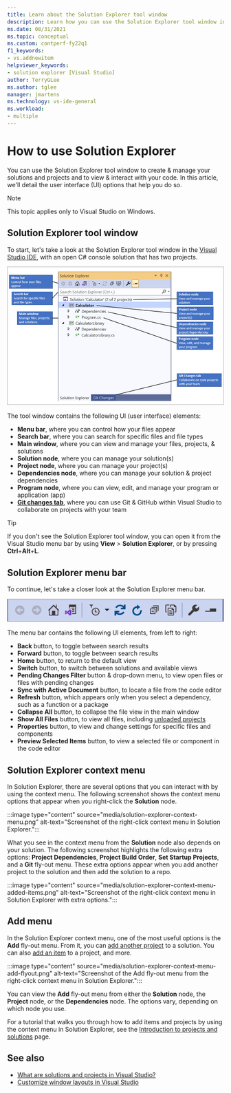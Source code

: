 ```yaml
---
title: Learn about the Solution Explorer tool window
description: Learn how you can use the Solution Explorer tool window in Visual Studio to create & manage your files, projects, and solutions.
ms.date: 08/31/2021
ms.topic: conceptual
ms.custom: contperf-fy22q1
f1_keywords:
- vs.addnewitem
helpviewer_keywords:
- solution explorer [Visual Studio]
author: TerryGLee
ms.author: tglee
manager: jmartens
ms.technology: vs-ide-general
ms.workload:
- multiple
---
```

# How to use Solution Explorer

You can use the Solution Explorer tool window to create & manage your solutions and projects and to view & interact with your code. In this article, we'll detail the user interface (UI) options that help you do so.

> [!NOTE]
> This topic applies only to Visual Studio on Windows.

## Solution Explorer tool window

To start, let's take a look at the Solution Explorer tool window in the [Visual Studio IDE](../get-started/visual-studio-ide.md), with an open C# console solution that has two projects.

[![An annotated screenshot of the Solution Explorer tool window in Visual Studio.](media/solution-explorer-tool-window.png)](media/solution-explorer-tool-window.png#lightbox)

The tool window contains the following UI (user interface) elements:

- **Menu bar**, where you can control how your files appear
- **Search bar**, where you can search for specific files and file types
- **Main window**, where you can view and manage your files, projects, & solutions
- **Solution node**, where you can manage your solution(s)
- **Project node**, where you can manage your project(s)
- **Dependencies node**, where you can manage your solution & project dependencies
- **Program node**, where you can view, edit, and manage your program or application (app)
- **[Git changes tab](../version-control/git-with-visual-studio.md?view=vs-2019&preserve-view=true#git-changes-window)**, where you can use Git & GitHub within Visual Studio to collaborate on projects with your team

> [!TIP]
> If you don't see the Solution Explorer tool window, you can open it from the Visual Studio menu bar by using **View** > **Solution Explorer**, or by pressing **Ctrl**+**Alt**+**L**.

## Solution Explorer menu bar

To continue, let's take a closer look at the Solution Explorer menu bar.

![An annotated screenshot of the Solution Explorer menu bar in Visual Studio.](media/solution-explorer-menu-bar.png)

The menu bar contains the following UI elements, from left to right:

- **Back** button, to toggle between search results
- **Forward** button, to toggle between search results
- **Home** button, to return to the default view
- **Switch** button, to switch between solutions and available views
- **Pending Changes Filter** button & drop-down menu, to view open files or files with pending changes
- **Sync with Active Document** button, to locate a file from the code editor
- **Refresh** button, which appears only when you select a dependency, such as a function or a package
- **Collapse All** button, to collapse the file view in the main window
- **Show All Files** button, to view all files, including [unloaded projects](filtered-solutions.md#toggle-unloaded-project-visibility)
- **Properties** button, to view and change settings for specific files and components
- **Preview Selected Items** button, to view a selected file or component in the code editor

## Solution Explorer context menu

In Solution Explorer, there are several options that you can interact with by using the context menu. The following screenshot shows the context menu options that appear when you right-click the **Solution** node.

:::image type="content" source="media/solution-explorer-context-menu.png" alt-text="Screenshot of the right-click context menu in Solution Explorer.":::

What you see in the context menu from the **Solution** node also depends on your solution. The following screenshot highlights the following extra options: **Project Dependencies**, **Project Build Order**, **Set Startup Projects**, and a **Git** fly-out menu. These extra options appear when you add another project to the solution and then add the solution to a repo.

:::image type="content" source="media/solution-explorer-context-menu-added-items.png" alt-text="Screenshot of the right-click context menu in Solution Explorer with extra options.":::

## Add menu

In the Solution Explorer context menu, one of the most useful options is the **Add** fly-out menu. From it, you can [add another project](../get-started/csharp/tutorial-console-part-2.md#add-another-project) to a solution. You can also [add an item](reference/add-new-item-command.md) to a project, and more.

:::image type="content" source="media/solution-explorer-context-menu-add-flyout.png" alt-text="Screenshot of the Add fly-out menu from the right-click context menu in Solution Explorer.":::

You can view the **Add** fly-out menu from either the **Solution** node, the **Project** node, or the **Dependencies** node. The options vary, depending on which node you use.

For a tutorial that walks you through how to add items and projects by using the context menu in Solution Explorer, see the [Introduction to projects and solutions](../get-started/tutorial-projects-solutions.md#add-an-item-to-the-project) page.

## See also

- [What are solutions and projects in Visual Studio?](solutions-and-projects-in-visual-studio.md)
- [Customize window layouts in Visual Studio](customizing-window-layouts-in-visual-studio.md)
